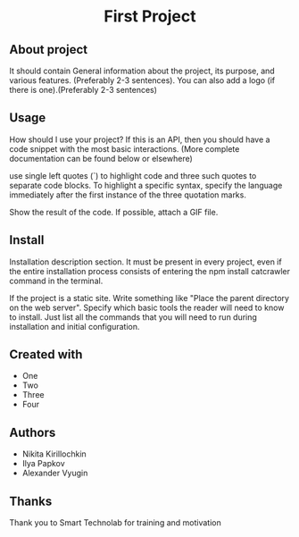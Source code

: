 <h1 align="center">First Project</h1>
<h2 align="left">About project</h2>
<p>It should contain General information about the project, its purpose, and various features. (Preferably 2-3 sentences). You can also add a logo (if there is one).(Preferably 2-3 sentences)</p>
<h2 align="left">Usage</h2>
<p>How should I use your project? If this is an API, then you should have a code snippet with the most basic interactions. (More complete documentation can be found below or elsewhere)

use single left quotes (`) to highlight code and three such quotes to separate code blocks. To highlight a specific syntax, specify the language immediately after the first instance of the three quotation marks.

Show the result of the code. If possible, attach a GIF file.</p>
<h2 align="left">Install</h2>
<p>Installation description section. It must be present in every project, even if the entire installation process consists of entering the npm install catcrawler command in the terminal.

If the project is a static site. Write something like "Place the parent directory on the web server". Specify which basic tools the reader will need to know to install. Just list all the commands that you will need to run during installation and initial configuration.</p>
<h2 align="left">Created with</h2>
<ul>
  <li>One</li>
  <li>Two</li>
  <li>Three</li>
  <li>Four</li>
</ul>
<h2 align="left">Authors</h2>
<ul>
  <li>Nikita Kirillochkin</li>
  <li>Ilya Papkov</li>
  <li>Alexander Vyugin</li>
</ul>
<h2 align="left">Thanks</h2>
<p>Thank you to Smart Technolab for training and motivation</p>
